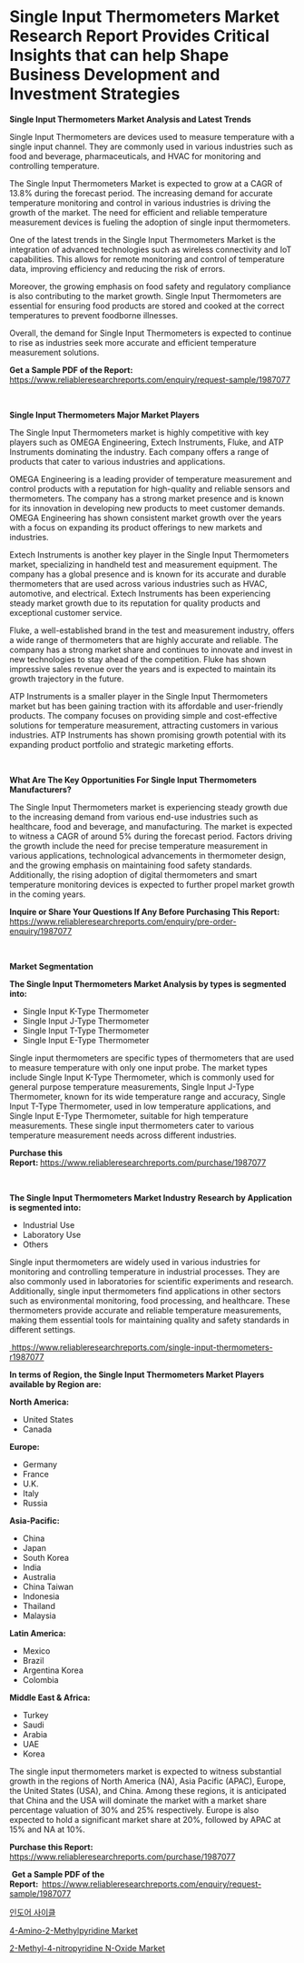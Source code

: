 <p><h1>Single Input Thermometers Market Research Report Provides Critical Insights that can help Shape Business Development and Investment Strategies</h1></p><p><strong>Single Input Thermometers Market Analysis and Latest Trends</strong></p>
<p><p>Single Input Thermometers are devices used to measure temperature with a single input channel. They are commonly used in various industries such as food and beverage, pharmaceuticals, and HVAC for monitoring and controlling temperature.</p><p>The Single Input Thermometers Market is expected to grow at a CAGR of 13.8% during the forecast period. The increasing demand for accurate temperature monitoring and control in various industries is driving the growth of the market. The need for efficient and reliable temperature measurement devices is fueling the adoption of single input thermometers.</p><p>One of the latest trends in the Single Input Thermometers Market is the integration of advanced technologies such as wireless connectivity and IoT capabilities. This allows for remote monitoring and control of temperature data, improving efficiency and reducing the risk of errors.</p><p>Moreover, the growing emphasis on food safety and regulatory compliance is also contributing to the market growth. Single Input Thermometers are essential for ensuring food products are stored and cooked at the correct temperatures to prevent foodborne illnesses.</p><p>Overall, the demand for Single Input Thermometers is expected to continue to rise as industries seek more accurate and efficient temperature measurement solutions.</p></p>
<p><strong>Get a Sample PDF of the Report:&nbsp;</strong> <a href="https://www.reliableresearchreports.com/enquiry/request-sample/1987077">https://www.reliableresearchreports.com/enquiry/request-sample/1987077</a></p>
<p>&nbsp;</p>
<p><strong>Single Input Thermometers Major Market Players</strong></p>
<p><p>The Single Input Thermometers market is highly competitive with key players such as OMEGA Engineering, Extech Instruments, Fluke, and ATP Instruments dominating the industry. Each company offers a range of products that cater to various industries and applications.</p><p>OMEGA Engineering is a leading provider of temperature measurement and control products with a reputation for high-quality and reliable sensors and thermometers. The company has a strong market presence and is known for its innovation in developing new products to meet customer demands. OMEGA Engineering has shown consistent market growth over the years with a focus on expanding its product offerings to new markets and industries.</p><p>Extech Instruments is another key player in the Single Input Thermometers market, specializing in handheld test and measurement equipment. The company has a global presence and is known for its accurate and durable thermometers that are used across various industries such as HVAC, automotive, and electrical. Extech Instruments has been experiencing steady market growth due to its reputation for quality products and exceptional customer service.</p><p>Fluke, a well-established brand in the test and measurement industry, offers a wide range of thermometers that are highly accurate and reliable. The company has a strong market share and continues to innovate and invest in new technologies to stay ahead of the competition. Fluke has shown impressive sales revenue over the years and is expected to maintain its growth trajectory in the future.</p><p>ATP Instruments is a smaller player in the Single Input Thermometers market but has been gaining traction with its affordable and user-friendly products. The company focuses on providing simple and cost-effective solutions for temperature measurement, attracting customers in various industries. ATP Instruments has shown promising growth potential with its expanding product portfolio and strategic marketing efforts.</p></p>
<p>&nbsp;</p>
<p><strong>What Are The Key Opportunities For Single Input Thermometers Manufacturers?</strong></p>
<p><p>The Single Input Thermometers market is experiencing steady growth due to the increasing demand from various end-use industries such as healthcare, food and beverage, and manufacturing. The market is expected to witness a CAGR of around 5% during the forecast period. Factors driving the growth include the need for precise temperature measurement in various applications, technological advancements in thermometer design, and the growing emphasis on maintaining food safety standards. Additionally, the rising adoption of digital thermometers and smart temperature monitoring devices is expected to further propel market growth in the coming years.</p></p>
<p><strong>Inquire or Share Your Questions If Any Before Purchasing This Report:</strong> <a href="https://www.reliableresearchreports.com/enquiry/pre-order-enquiry/1987077">https://www.reliableresearchreports.com/enquiry/pre-order-enquiry/1987077</a></p>
<p>&nbsp;</p>
<p><strong>Market Segmentation</strong></p>
<p><strong>The Single Input Thermometers Market Analysis by types is segmented into:</strong></p>
<p><ul><li>Single Input K-Type Thermometer</li><li>Single Input J-Type Thermometer</li><li>Single Input T-Type Thermometer</li><li>Single Input E-Type Thermometer</li></ul></p>
<p><p>Single input thermometers are specific types of thermometers that are used to measure temperature with only one input probe. The market types include Single Input K-Type Thermometer, which is commonly used for general purpose temperature measurements, Single Input J-Type Thermometer, known for its wide temperature range and accuracy, Single Input T-Type Thermometer, used in low temperature applications, and Single Input E-Type Thermometer, suitable for high temperature measurements. These single input thermometers cater to various temperature measurement needs across different industries.</p></p>
<p><strong>Purchase this Report:&nbsp;</strong><a href="https://www.reliableresearchreports.com/purchase/1987077">https://www.reliableresearchreports.com/purchase/1987077</a></p>
<p>&nbsp;</p>
<p><strong>The Single Input Thermometers Market Industry Research by Application is segmented into:</strong></p>
<p><ul><li>Industrial Use</li><li>Laboratory Use</li><li>Others</li></ul></p>
<p><p>Single input thermometers are widely used in various industries for monitoring and controlling temperature in industrial processes. They are also commonly used in laboratories for scientific experiments and research. Additionally, single input thermometers find applications in other sectors such as environmental monitoring, food processing, and healthcare. These thermometers provide accurate and reliable temperature measurements, making them essential tools for maintaining quality and safety standards in different settings.</p></p>
<p><a href="https://www.reliableresearchreports.com/single-input-thermometers-r1987077">&nbsp;https://www.reliableresearchreports.com/single-input-thermometers-r1987077</a></p>
<p><strong>In terms of Region, the Single Input Thermometers Market Players available by Region are:</strong></p>
<p>
    <p> <strong> North America: </strong>
        <ul>
            <li>United States</li>
            <li>Canada</li>
        </ul>
        </p> 
    <p> <strong> Europe: </strong>
        <ul>
            <li>Germany</li>
            <li>France</li>
            <li>U.K.</li>
            <li>Italy</li>
            <li>Russia</li>
        </ul>
        </p> 
    <p> <strong> Asia-Pacific: </strong>
        <ul>
            <li>China</li>
            <li>Japan</li>
            <li>South Korea</li>
            <li>India</li>
            <li>Australia</li>
            <li>China Taiwan</li>
            <li>Indonesia</li>
            <li>Thailand</li>
            <li>Malaysia</li>
        </ul>
        </p> 
    <p> <strong> Latin America: </strong>
        <ul>
            <li>Mexico</li>
            <li>Brazil</li>
            <li>Argentina Korea</li>
            <li>Colombia</li>
        </ul>
        </p> 
    <p> <strong> Middle East & Africa: </strong>
        <ul>
            <li>Turkey</li>
            <li>Saudi</li>
            <li>Arabia</li>
            <li>UAE</li>
            <li>Korea</li>
        </ul>
    </p>
    </p>
<p><p>The single input thermometers market is expected to witness substantial growth in the regions of North America (NA), Asia Pacific (APAC), Europe, the United States (USA), and China. Among these regions, it is anticipated that China and the USA will dominate the market with a market share percentage valuation of 30% and 25% respectively. Europe is also expected to hold a significant market share at 20%, followed by APAC at 15% and NA at 10%.</p></p>
<p><strong>Purchase this Report: </strong><a href="https://www.reliableresearchreports.com/purchase/1987077">https://www.reliableresearchreports.com/purchase/1987077</a></p>
<p>&nbsp;<strong>Get a Sample PDF of the Report:&nbsp;&nbsp;</strong><a href="https://www.reliableresearchreports.com/enquiry/request-sample/1987077">https://www.reliableresearchreports.com/enquiry/request-sample/1987077</a></p>
<p><strong></strong></p>
<p><p><a href="https://github.com/laholand/Market-Research-Report-List-3/blob/main/236289541351.md">인도어 사이클</a></p><p><a href="https://silk-columnist-571.notion.site/4-Amino-2-Methylpyridine-Market-Trends-Forecast-and-Competitive-Analysis-to-2031-af118e8c2ade442da030a78933cb8659">4-Amino-2-Methylpyridine Market</a></p><p><a href="https://cat-emmental-94b.notion.site/2-Methyl-4-nitropyridine-N-Oxide-Market-Comprehensive-Assessment-by-Type-Application-and-Geograph-4eb41d0bcc364234a99b89299a79fc1f">2-Methyl-4-nitropyridine N-Oxide Market</a></p></p>